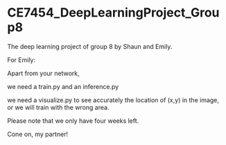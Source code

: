 # CE7454_DeepLearningProject_Group8
The deep learning project of group 8 by Shaun and Emily.

For Emily:

Apart from your network,

we need a train.py and an inference.py

we need a visualize.py to see accurately the location of (x,y) in the image, or we will train with the wrong area.

Please note that we only have four weeks left.

Cone on, my partner!
